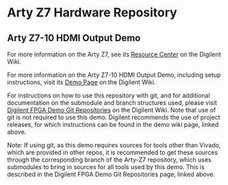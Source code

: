 # Arty Z7 Hardware Repository

## Arty Z7-10 HDMI Output Demo

For more information on the Arty Z7, see its [Resource Center](https://reference.digilentinc.com/reference/programmable-logic/arty-z7/start) on the Digilent Wiki.

For more information on the Arty Z7-10 HDMI Output Demo, including setup instructions, visit its [Demo Page](https://reference.digilentinc.com/reference/programmable-logic/arty-z7/demos/hdmi-output) on the Digilent Wiki.

For instructions on how to use this repository with git, and for additional documentation on the submodule and branch structures used, please visit [Digilent FPGA Demo Git Repositories](https://reference.digilentinc.com/reference/programmable-logic/documents/git) on the Digilent Wiki. Note that use of git is not required to use this demo. Digilent recommends the use of project releases, for which instructions can be found in the demo wiki page, linked above.

Note: If using git, as this demo requires sources for tools other than Vivado, which are provided in other repos, it is recommended to get these sources through the corresponding branch of the Arty-Z7 repository, which uses submodules to bring in sources for all tools used by this demo. This is described in the Digilent FPGA Demo Git Repositories page, linked above.